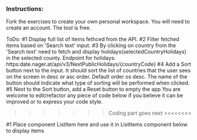 ### Instructions:
Fork the exercises to create your own personal workspace.
You will need to create an account. The tool is free.

ToDo:
#1 Display full list of items fethced from the API.
 #2 Filter fetched items based on 'Search text' input.
 #3 By clicking on country from the 'Search text' need to fetch and display holidays(selectedCountryHolidays) in the selected county.
 Endpoint for holidays: https:date.nager.at/api/v3/NextPublicHolidays/{countryCode}
 #4 Add a Sort button next to the input. It should sort the list of countries that the user sees on the screen in desc or asc order.
 Default order os desc. The name of the button should indicate what type of sorting will be performed when clicked.
 #5 Next to the Sort button, add a Reset button to empty the app
 You are welcome to edit/refactor any piece of code below if you believe it can be improved or to express your code style.



>>>>>>> Coding part goes next <<<<<<<<

#1 Place component ListItem here and use it in ListItems component below to display items
